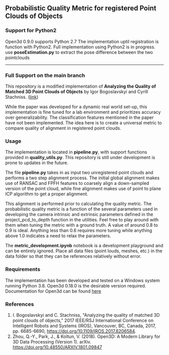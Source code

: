 ## Probabilistic Quality Metric for registered Point Clouds of Objects


### Support for Python2

Open3d 0.9.0 supports Python 2.7
The implementation uptil registration is function with Python2. Full implementation using Python2 is in progress. use **poseEstimation.py** to extract the pose difference between the two pointclouds

--------
### Full Support on the main branch

This repository is a modified implementation of **Analyzing the Quality of Matched 3D Point Clouds of Objects** by Igor Bogoslavskyi and Cyrill Stachniss. ([link](https://doi.org/10.1109/IROS.2017.8206584))

While the paper was developed for a dynamic real world set-up, this implementation is fine tuned for a lab environment and prioritizes accuracy over generalizability. The classification features mentioned in the paper have not been implemented. The idea here is to create a universal metric to compare quality of alignment in registered point clouds.

### Usage
The implementation is located in **pipeline.py**, with support functions provided in **quality_utils.py**. This repository is still under development is prone to updates in the future. 

The file **pipeline.py** takes in as input two unregistered point clouds and performs a two step alignment process. The initial global alignment makes use of RANSAC and FPFH features to coarsely align a down-sampled version of the point cloud, while fine alignment makes use of point to plane ICP algorithm to get a proper alignment.

This alignment is performed prior to calculating the quality metric. The probabilistic quality metric is a function of the several parameters used in developing the camera intrinsic and extrinsic parameters defined in the project_pcd_to_depth function in the utilities. Feel free to play around with them when tuning the metric with a ground truth. A value of around 0.8 to 0.9 is ideal. Anything less than 0.6 requires more tuning while anything above 1.0 indicates a need to relax the parameters.

The **metric_development.ipynb** notebook is a development playground and can be entirely ignored. Place all data files (point louds, meshes, etc.) in the data folder so that they can be references relatively without error.

### Requirements
The implementation has been developed and tested on a Windows system running Python 3.8. Open3d 0.18.0 is the desirable version required. Documentation for Open3d can be found [here](https://www.open3d.org/docs/release/index.html)

### References
1. I. Bogoslavskyi and C. Stachniss, "Analyzing the quality of matched 3D point clouds of objects," 2017 IEEE/RSJ International Conference on Intelligent Robots and Systems (IROS), Vancouver, BC, Canada, 2017, pp. 6685-6690, https://doi.org/10.1109/IROS.2017.8206584.
2. Zhou, Q.-Y., Park, J., & Koltun, V. (2018). Open3D: A Modern Library for 3D Data Processing (Version 1). arXiv. https://doi.org/10.48550/ARXIV.1801.09847

